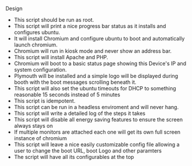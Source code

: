 Design

- This script should be run as root. 
- This script will print a nice progress bar status as it installs and configures ubuntu.
- It will install Chromium and configure ubuntu to boot and automatically launch chromium. 
- Chromium will run in kiosk mode and never show an address bar.
- This script will install Apache and PHP.
- Chromium will boot to a basic status page showing this Device's IP and system configuration. 
- Plymouth will be installed and a simple logo will be displayed during booth with the boot messages scrolling beneath it.
- This script will also set the ubuntu timeouts for DHCP to something reasonable 15 seconds instead of 5 minutes
- This script is idempotent.
- This script can be run in a headless enviroment and will never hang.
- This script will write a detailed log of the steps it takes
- This script will disable all energy saving features to ensure the screen always stays on
- If multiple monitors are attached each one will get its own full screen instance of chromium
- This script will leave a nice easily customizable config file allowing a user to change the boot URL, boot Logo and other paramters
- The script will have all its configurables at the top
